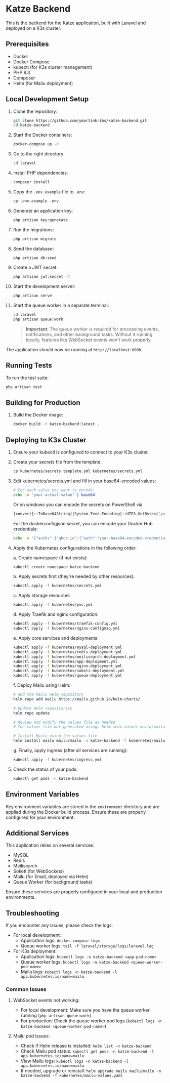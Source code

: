 # Katze Backend

This is the backend for the Katze application, built with Laravel and deployed on a K3s cluster.

## Prerequisites

- Docker
- Docker Compose
- kubectl (for K3s cluster management)
- PHP 8.3
- Composer
- Helm (for Mailu deployment)

## Local Development Setup

1. Clone the repository:
    
    ```bash
   git clone https://github.com/ymartinkribs/katze-backend.git
   cd katze-backend
    ```
2. Start the Docker containers:

    ```bash
    docker-compose up -d
    ```
3. Go to the right directory:

    ```bash
    cd laravel
    ```
   
4. Install PHP dependencies:

    ```bash
    composer install
    ```
   
5. Copy the `.env.example` file to `.env`:

    ```bash
    cp .env.example .env
    ```
   
6. Generate an application key:

    ```bash
    php artisan key:generate
    ```
   
7. Run the migrations:

    ```bash
    php artisan migrate
    ```
8. Seed the database:

    ```bash
    php artisan db:seed
    ```

9. Create a JWT secret:

    ```bash
    php artisan jwt:secret -f
    ```
   
10. Start the development server:

    ```bash
    php artisan serve
    ```

11. Start the queue worker in a separate terminal:

    ```bash
    cd laravel
    php artisan queue:work
    ```

    > **Important**: The queue worker is required for processing events, notifications, and other background tasks. Without it running locally, features like WebSocket events won't work properly.

The application should now be running at `http://localhost:8000`.

## Running Tests

To run the test suite:

```bash
php artisan test
```

## Building for Production

1. Build the Docker image:

    ```bash
    docker build -t katze-backend:latest .
    ```
## Deploying to K3s Cluster

1. Ensure your kubectl is configured to connect to your K3s cluster.

2. Create your secrets file from the template:
    ```bash
    cp kubernetes/secrets.template.yml kubernetes/secrets.yml
    ```

3. Edit kubernetes/secrets.yml and fill in your base64-encoded values:
    ```bash
    # For each value you want to encode:
    echo -n "your-actual-value" | base64
    ```
    Or on windows you can encode the secrets on PowerShell via
    ```bash
    [convert]::ToBase64String([System.Text.Encoding]::UTF8.GetBytes("your-actual-value"))
    ```

   For the dockerconfigjson secret, you can encode your Docker Hub credentials:
    ```bash
    echo -n '{"auths":{"ghcr.io":{"auth":"your-base64-encoded-credentials"}}}' | base64
    ```
   
4. Apply the Kubernetes configurations in the following order:

    a. Create namespace (if not exists):
    ```bash
    kubectl create namespace katze-backend
    ```

    b. Apply secrets first (they're needed by other resources):
    ```bash
    kubectl apply -f kubernetes/secrets.yml
    ```

    c. Apply storage resources:
    ```bash
    kubectl apply -f kubernetes/pvc.yml
    ```

    d. Apply Traefik and nginx configuration:
    ```bash
    kubectl apply -f kubernetes/traefik-config.yml
    kubectl apply -f kubernetes/nginx-configmap.yml
    ```

    e. Apply core services and deployments:
    ```bash
    kubectl apply -f kubernetes/mysql-deployment.yml
    kubectl apply -f kubernetes/redis-deployment.yml
    kubectl apply -f kubernetes/meilisearch-deployment.yml
    kubectl apply -f kubernetes/app-deployment.yml
    kubectl apply -f kubernetes/nginx-deployment.yml
    kubectl apply -f kubernetes/soketi-deployment.yml
    kubectl apply -f kubernetes/queue-deployment.yml
    ```

    f. Deploy Mailu using Helm:
    ```bash
    # Add the Mailu Helm repository
    helm repo add mailu https://mailu.github.io/helm-charts/

    # Update Helm repositories
    helm repo update

    # Review and modify the values file as needed
    # The values file was generated using: helm show values mailu/mailu > kubernetes/mailu-values.yml
    
    # Install Mailu using the values file
    helm install mailu mailu/mailu -n katze-backend -f kubernetes/mailu-values.yml
    ```

    g. Finally, apply ingress (after all services are running):
    ```bash
    kubectl apply -f kubernetes/ingress.yml
    ```

5. Check the status of your pods:
    ```bash
    kubectl get pods -n katze-backend
    ```

## Environment Variables

Key environment variables are stored in the `environment` directory and are applied during the Docker build process. Ensure these are properly configured for your environment.

## Additional Services

This application relies on several services:

- MySQL
- Redis
- Meilisearch
- Soketi (for WebSockets)
- Mailu (for Email, deployed via Helm)
- Queue Worker (for background tasks)

Ensure these services are properly configured in your local and production environments.

## Troubleshooting

If you encounter any issues, please check the logs:

- For local development: 
  - Application logs: `docker-compose logs`
  - Queue worker logs: `tail -f laravel/storage/logs/laravel.log`
- For K3s deployment: 
  - Application logs: `kubectl logs -n katze-backend <app-pod-name>`
  - Queue worker logs: `kubectl logs -n katze-backend <queue-worker-pod-name>`
  - Mailu logs: `kubectl logs -n katze-backend -l app.kubernetes.io/name=mailu`

### Common Issues

1. WebSocket events not working:
   - For local development: Make sure you have the queue worker running (`php artisan queue:work`)
   - For production: Check the queue worker pod logs (`kubectl logs -n katze-backend <queue-worker-pod-name>`)

2. Mailu pod issues:
   - Check if Helm release is installed: `helm list -n katze-backend`
   - Check Mailu pod status: `kubectl get pods -n katze-backend -l app.kubernetes.io/name=mailu`
   - View Mailu logs: `kubectl logs -n katze-backend -l app.kubernetes.io/name=mailu`
   - If needed, upgrade or reinstall: `helm upgrade mailu mailu/mailu -n katze-backend -f kubernetes/mailu-values.yaml`

